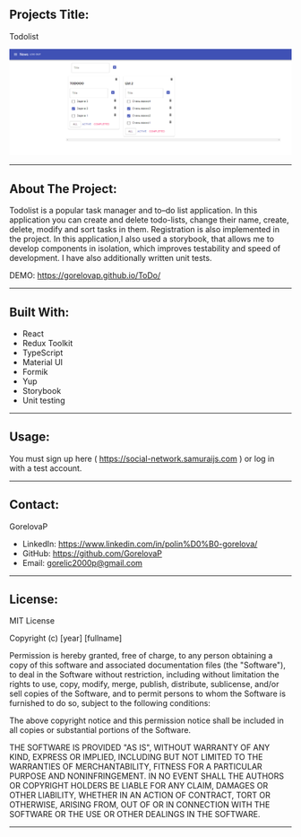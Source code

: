 ## Projects Title:

Todolist

![portfolio](todo.png)

<hr/>

## About The Project:

Todolist is a popular task manager and to–do list application. In this application you can create and delete todo-lists,
change their name, create, delete, modify and sort tasks in them. Registration is also implemented in the project. In
this application,I also used a storybook, that allows me to develop components in isolation, which improves testability
and speed of development. I have also additionally written unit tests.

DEMO: https://gorelovap.github.io/ToDo/
<hr/>

## Built With:

- React
- Redux Toolkit
- TypeScript
- Material UI
- Formik
- Yup
- Storybook
- Unit testing

<hr/>

## Usage:
You must sign up here ( https://social-network.samuraijs.com ) or log in with a test account.

<hr/>

## Contact:

GorelovaP

- LinkedIn: https://www.linkedin.com/in/polin%D0%B0-gorelova/
- GitHub: https://github.com/GorelovaP
- Email: gorelic2000p@gmail.com

<hr/>

## License:

MIT License

Copyright (c) [year] [fullname]

Permission is hereby granted, free of charge, to any person obtaining a copy of this software and associated
documentation files (the "Software"), to deal in the Software without restriction, including without limitation the
rights to use, copy, modify, merge, publish, distribute, sublicense, and/or sell copies of the Software, and to permit
persons to whom the Software is furnished to do so, subject to the following conditions:

The above copyright notice and this permission notice shall be included in all copies or substantial portions of the
Software.

THE SOFTWARE IS PROVIDED "AS IS", WITHOUT WARRANTY OF ANY KIND, EXPRESS OR IMPLIED, INCLUDING BUT NOT LIMITED TO THE
WARRANTIES OF MERCHANTABILITY, FITNESS FOR A PARTICULAR PURPOSE AND NONINFRINGEMENT. IN NO EVENT SHALL THE AUTHORS OR
COPYRIGHT HOLDERS BE LIABLE FOR ANY CLAIM, DAMAGES OR OTHER LIABILITY, WHETHER IN AN ACTION OF CONTRACT, TORT OR
OTHERWISE, ARISING FROM, OUT OF OR IN CONNECTION WITH THE SOFTWARE OR THE USE OR OTHER DEALINGS IN THE SOFTWARE.

<hr/>
